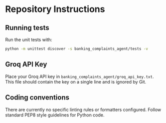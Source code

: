 # Repository Instructions

## Running tests
Run the unit tests with:

```bash
python -m unittest discover -s banking_complaints_agent/tests -v
```

## Groq API Key
Place your Groq API key in `banking_complaints_agent/groq_api_key.txt`. This file should contain the key on a single line and is ignored by Git.

## Coding conventions
There are currently no specific linting rules or formatters configured. Follow standard PEP8 style guidelines for Python code.

